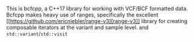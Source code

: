 This is bcfcpp, a C++17 library for working with VCF/BCF formatted data.  Bcfcpp makes heavy use of ranges, specifically the excellent [[https://github.com/ericniebler/range-v3][range-v3]] library for creating composable iterators
at the variant and sample level.  and `std::variant`/`std::visit` 

